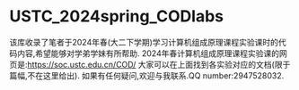 # USTC_2024spring_CODlabs
该库收录了笔者于2024年春(大二下学期)学习计算机组成原理课程实验课时的代码内容,希望能够对学弟学妹有所帮助.
2024年春计算机组成原理课程实验课的网页是:https://soc.ustc.edu.cn/COD/
大家可以在上面找到各实验对应的文档(限于篇幅,不在这里给出).
如果有任何疑问,欢迎与我联系.QQ number:2947528032.
